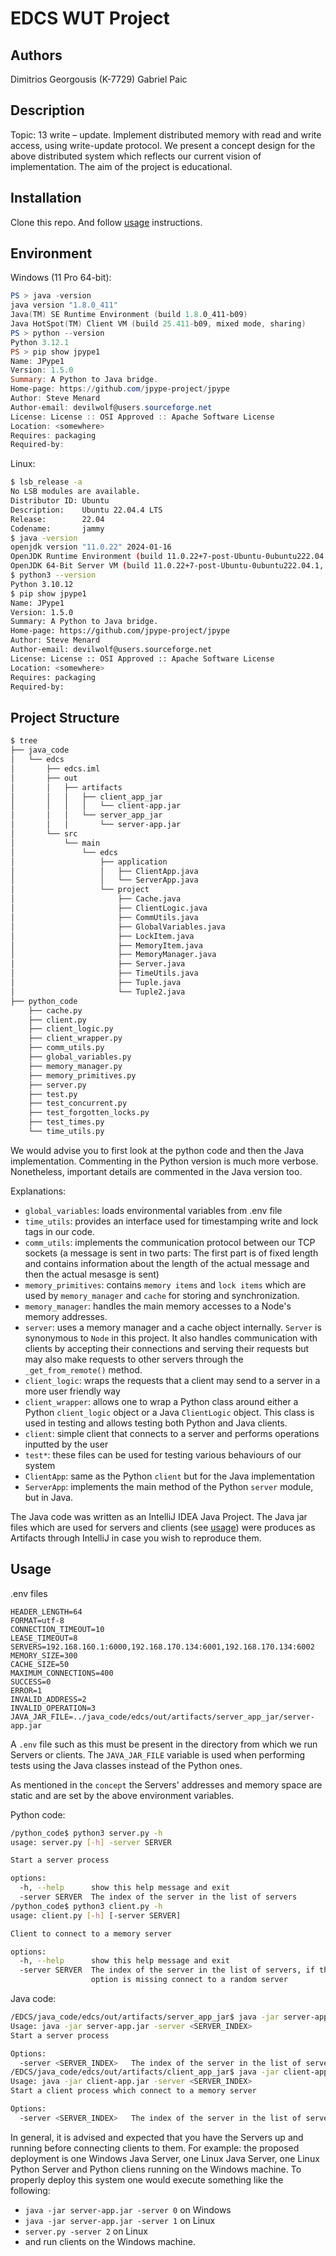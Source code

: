 # EDCS WUT Project

## Authors

Dimitrios Georgousis (K-7729)
Gabriel Paic

## Description

Topic: 13 write – update. Implement distributed memory with read and write access, using write-update protocol.
We present a concept design for the above distributed system which reflects our current vision of implementation. The aim of the project is educational.

## Installation

Clone this repo. And follow [usage](#usage) instructions.

## Environment
Windows (11 Pro 64-bit):
```powershell
PS > java -version
java version "1.8.0_411"
Java(TM) SE Runtime Environment (build 1.8.0_411-b09)
Java HotSpot(TM) Client VM (build 25.411-b09, mixed mode, sharing)
PS > python --version
Python 3.12.1
PS > pip show jpype1
Name: JPype1
Version: 1.5.0
Summary: A Python to Java bridge.
Home-page: https://github.com/jpype-project/jpype
Author: Steve Menard
Author-email: devilwolf@users.sourceforge.net
License: License :: OSI Approved :: Apache Software License
Location: <somewhere>
Requires: packaging
Required-by:
```
Linux:
```bash
$ lsb_release -a
No LSB modules are available.
Distributor ID: Ubuntu
Description:    Ubuntu 22.04.4 LTS
Release:        22.04
Codename:       jammy
$ java -version
openjdk version "11.0.22" 2024-01-16
OpenJDK Runtime Environment (build 11.0.22+7-post-Ubuntu-0ubuntu222.04.1)
OpenJDK 64-Bit Server VM (build 11.0.22+7-post-Ubuntu-0ubuntu222.04.1, mixed mode, sharing)
$ python3 --version
Python 3.10.12
$ pip show jpype1
Name: JPype1
Version: 1.5.0
Summary: A Python to Java bridge.
Home-page: https://github.com/jpype-project/jpype
Author: Steve Menard
Author-email: devilwolf@users.sourceforge.net
License: License :: OSI Approved :: Apache Software License
Location: <somewhere>
Requires: packaging
Required-by:
```
## Project Structure

```bash
$ tree
├── java_code
│   └── edcs
│       ├── edcs.iml
│       ├── out
│       │   ├── artifacts
│       │   │   ├── client_app_jar
│       │   │   │   └── client-app.jar
│       │   │   └── server_app_jar
│       │   │       └── server-app.jar
│       └── src
│           └── main
│               └── edcs
│                   ├── application
│                   │   ├── ClientApp.java
│                   │   └── ServerApp.java
│                   └── project
│                       ├── Cache.java
│                       ├── ClientLogic.java
│                       ├── CommUtils.java
│                       ├── GlobalVariables.java
│                       ├── LockItem.java
│                       ├── MemoryItem.java
│                       ├── MemoryManager.java
│                       ├── Server.java
│                       ├── TimeUtils.java
│                       ├── Tuple.java
│                       └── Tuple2.java
├── python_code
    ├── cache.py
    ├── client.py
    ├── client_logic.py
    ├── client_wrapper.py
    ├── comm_utils.py
    ├── global_variables.py
    ├── memory_manager.py
    ├── memory_primitives.py
    ├── server.py
    ├── test.py
    ├── test_concurrent.py
    ├── test_forgotten_locks.py
    ├── test_times.py
    └── time_utils.py
```
We would advise you to first look at the python code and then the Java implementation. Commenting in the Python version is much more verbose. Nonetheless, important details are commented in the Java version too.

Explanations:

- `global_variables`: loads environmental variables from .env file
- `time_utils`: provides an interface used for timestamping write and lock tags in our code.
- `comm_utils`: implements the communication protocol between our TCP sockets (a message is sent in two parts: The first part is of fixed length and contains information about the length of the actual message and then the actual mesasge is sent)
- `memory_primitives`: contains `memory items` and `lock items` which are used by `memory_manager` and `cache` for storing and synchronization.
- `memory_manager`: handles the main memory accesses to a Node's memory addresses.
- `server`: uses a memory manager and a cache object internally. `Server` is synonymous to `Node` in this project. It also handles communication with clients by accepting their connections and serving their requests but may also make requests to other servers through the `_get_from_remote()` method.
- `client_logic`: wraps the requests that a client may send to a server in a more user friendly way
- `client_wrapper`: allows one to wrap a Python class around either a Python `client_logic` object or a Java `ClientLogic` object. This class is used in testing and allows testing both Python and Java clients.
- `client`: simple client that connects to a server and performs operations inputted by the user
- `test*`: these files can be used for testing various behaviours of our system
- `ClientApp`: same as the Python `client` but for the Java implementation
- `ServerApp`: implements the main method of the Python `server` module, but in Java.

The Java code was written as an IntelliJ IDEA Java Project. The Java jar files which are used for servers and clients (see [usage](#usage)) were produces as Artifacts through IntelliJ in case you wish to reproduce them.

## Usage

.env files
```.env
HEADER_LENGTH=64
FORMAT=utf-8
CONNECTION_TIMEOUT=10
LEASE_TIMEOUT=8
SERVERS=192.168.160.1:6000,192.168.170.134:6001,192.168.170.134:6002
MEMORY_SIZE=300
CACHE_SIZE=50
MAXIMUM_CONNECTIONS=400
SUCCESS=0
ERROR=1
INVALID_ADDRESS=2
INVALID_OPERATION=3
JAVA_JAR_FILE=../java_code/edcs/out/artifacts/server_app_jar/server-app.jar
```
A `.env` file such as this must be present in the directory from which we run Servers or clients. The `JAVA_JAR_FILE` variable is used when performing tests using the Java classes instead of the Python ones.

As mentioned in the `concept` the Servers' addresses and memory space are static and are set by the above environment variables.

Python code:
```bash
/python_code$ python3 server.py -h
usage: server.py [-h] -server SERVER

Start a server process

options:
  -h, --help      show this help message and exit
  -server SERVER  The index of the server in the list of servers
/python_code$ python3 client.py -h
usage: client.py [-h] [-server SERVER]

Client to connect to a memory server

options:
  -h, --help      show this help message and exit
  -server SERVER  The index of the server in the list of servers, if this
                  option is missing connect to a random server
```

Java code:
```bash
/EDCS/java_code/edcs/out/artifacts/server_app_jar$ java -jar server-app.jar -h
Usage: java -jar server-app.jar -server <SERVER_INDEX>
Start a server process

Options:
  -server <SERVER_INDEX>   The index of the server in the list of servers
/EDCS/java_code/edcs/out/artifacts/client_app_jar$ java -jar client-app.jar -h
Usage: java -jar client-app.jar -server <SERVER_INDEX>
Start a client process which connect to a memory server

Options:
  -server <SERVER_INDEX>   The index of the server in the list of servers, if this option is missing connect to a random server
```

In general, it is advised and expected that you have the Servers up and running before connecting clients to them. For example: the proposed deployment is one Windows Java Server, one Linux Java Server, one Linux Python Server and Python cliens running on the Windows machine. To properly deploy this system one would execute something like the following:
- `java -jar server-app.jar -server 0` on Windows
- `java -jar server-app.jar -server 1` on Linux
-  `server.py -server 2` on Linux
- and run clients on the Windows machine.